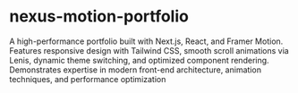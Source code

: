 # nexus-motion-portfolio
A high-performance portfolio built with Next.js, React, and Framer Motion. Features responsive design with Tailwind CSS, smooth scroll animations via Lenis, dynamic theme switching, and optimized component rendering. Demonstrates expertise in modern front-end architecture, animation techniques, and performance optimization
